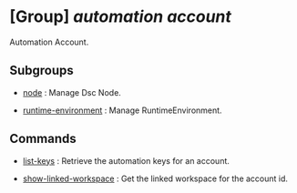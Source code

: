 # [Group] _automation account_

Automation Account.

## Subgroups

- [node](/Commands/automation/account/node/readme.md)
: Manage Dsc Node.

- [runtime-environment](/Commands/automation/account/runtime-environment/readme.md)
: Manage RuntimeEnvironment.

## Commands

- [list-keys](/Commands/automation/account/_list-keys.md)
: Retrieve the automation keys for an account.

- [show-linked-workspace](/Commands/automation/account/_show-linked-workspace.md)
: Get the linked workspace for the account id.
